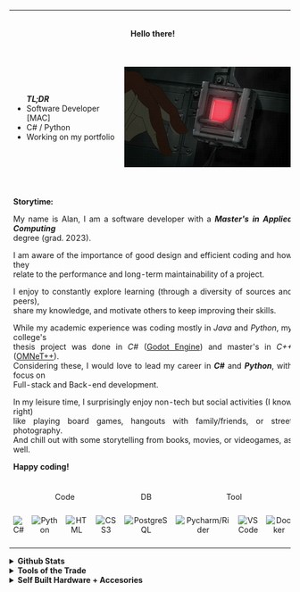 <!--[![Header](https://raw.githubusercontent.com/alanxptm/alanxptm/main/img/header.png "Header")](url)-->

<table align="center" border="0">
  <tbody>
    <tr valign="middle">
      <td height="80" align="center" colspan=8><b>Hello there!</b></td>
    </tr>
    <tr valign=middle>
      <td colspan=4>
        <ul><b><i>TL;DR</i></b>
          <li>Software Developer [MAC]</li>
          <li>C# / Python</li>
          <li>Working on my portfolio</li>
        </ul>
      </td>
      <td colspan=4>
        <p align="center">
          <img height=180px src="https://raw.githubusercontent.com/alanxptm/alanxptm/main/img/press-button.gif" />
        </p>
      </td>
    </tr>
    <tr>
      <td align="justify" colspan=8>
        <p>
          &nbsp;<br/>
          <b>Storytime:</b>
        </p>
        <p>
          My name is Alan, I am a software developer with a <b><i>Master's in Applied Computing</i></b><br/>
          degree (grad. 2023).
        </p>
        <p>
          I am aware of the importance of good design and efficient coding and how they<br/>
          relate to the performance and long-term maintainability of a project.
        </p>
        <p>
          I enjoy to constantly explore learning (through a diversity of sources and peers),<br/>
          share my knowledge, and motivate others to keep improving their skills.
        </p>
        <p>
          While my academic experience was coding mostly in <i>Java</i> and <i>Python</i>, my college's<br/>
          thesis project was done in <i>C#</i> (<a href="https://godotengine.org/">Godot Engine</a>)
          and master's in <i>C++</i> (<a href="https://omnetpp.org/">OMNeT++</a>).<br/>
          Considering these, I would love to lead my career in <b><i>C#</i></b> and <b><i>Python</i></b>, with focus on<br/>
          Full-stack and Back-end development.
        </p>
        <p>
          In my leisure time, I surprisingly enjoy non-tech but social activities (I know right)<br/>
          like playing board games, hangouts with family/friends, or street photography.<br/>
          And chill out with some storytelling from books, movies, or videogames, as well.
        </p>
        <p>
          <b>Happy coding!</b><br/>
          &nbsp;
        </p>
      </td>
    </tr>
    <tr>
      <td align="center" colspan=4>Code</td>
      <td align="center">DB</td>
      <td align="center" colspan=3>Tool</td>
    </tr>
    <tr valign=middle>
      <td width="78" height="75" align="center"><img height=36 wdth=36 src="https://cdn.jsdelivr.net/gh/devicons/devicon/icons/csharp/csharp-original.svg" title="C#" /></td>
      <td width="78" align="center"><img height=36 wdth=36 src="https://cdn.jsdelivr.net/gh/devicons/devicon/icons/python/python-original.svg" title="Python" /></td>
      <td width="78" align="center"><img height=36 wdth=36 src="https://cdn.jsdelivr.net/gh/devicons/devicon/icons/html5/html5-original.svg" title="HTML" /></td>
      <td width="78" align="center"><img height=36 wdth=36 src="https://cdn.jsdelivr.net/gh/devicons/devicon/icons/css3/css3-original.svg" title="CSS3" /></td>
      <td width="78" align="center"><img height=36 wdth=36 src="https://cdn.jsdelivr.net/gh/devicons/devicon/icons/postgresql/postgresql-original.svg" title="PostgreSQL" /></td>
      <td width="78" align="center"><img height=36 wdth=36 src="https://cdn.jsdelivr.net/gh/devicons/devicon/icons/jetbrains/jetbrains-original.svg" title="Pycharm/Rider" /></td>
      <td width="78" align="center"><img height=36 wdth=36 src="https://cdn.jsdelivr.net/gh/devicons/devicon/icons/vscode/vscode-original.svg" title="VS Code" /></td>
      <td width="78" align="center"><img height=36 wdth=36 src="https://cdn.jsdelivr.net/gh/devicons/devicon/icons/docker/docker-original.svg" title="Docker" /></td>
    </tr>
  </tbody>
</table>

<details>
  <summary><b>Github Stats</b></summary><br/>
  <p align="center">
    <img src="https://github-readme-stats.vercel.app/api/top-langs?username=alanxptm&layout=compact&theme=nord"/>
    <!--<img src="https://github-readme-stats.vercel.app/api?username=alanxptm&show_icons=true&hide=stars,prs,issues,contribs&hide_title=true&theme=nord"/><br/>-->
  </p>
</details>

<details>
  <summary><b>Tools of the Trade</b></summary><br/>
  <ul>
    <li><b>OS</b>: Win11 Pro / Linux-Manjaro <i>(when in need)</i></li>
    <li><b>IDE</b>: Pycharm / Rider</li>
    <li><b>Editor</b>: VSCode</li>
    <li><b>Browser</b>: Firefox / Vivaldi</li>
    <li><b>Comms</b>: Discord</li>
  </ul>
</details>

<details>
  <summary><b>Self Built Hardware + Accesories</b></summary><br/>
  <ul>
    <li><b>PC</b>: Ryzen7 / B550-PLUS / RTX3050 / 24GB RAM / .M2 + SSD + HDD</li>
    <li><b>Keyboard</b>: GK68X / Gateron Black Cherry / Switch Films + Pads / Evil Dolch (clone)</li>
    <li><b>Mouse</b>: Rival310</li>
    <li><b>Headset</b>: Arctis7</li>
    <li><b>Controller</b>: DualShock4 / SwitchPro / F500 Elite</li>
  </ul>
</details>
